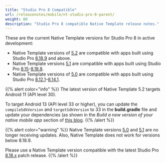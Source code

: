 ```yaml
---
title: "Studio Pro 8 Compatible"
url: /releasenotes/mobile/nt-studio-pro-8-parent/
weight: 80
description: "Studio Pro 8 compatible Native Template release notes."
---
```


These are the current Native Template versions for Studio Pro 8 in active development:

* Native Template versions of [5.2](/releasenotes/mobile/nt-5.2-rn/) are compatible with apps built using Studio Pro [8.18.9](/releasenotes/studio-pro/8.18/#8189) and above.
* Native Template versions [5.1](/releasenotes/mobile/nt-5.1-rn/) are compatible with apps built using Studio Pro [8.15](/releasenotes/studio-pro/8.15/)-[8.18.8](/releasenotes/studio-pro/8.18/#8188).
* Native Template versions of [5.0](/releasenotes/mobile/nt-5.0-rn/) are compatible with apps built using Studio Pro [8.12.1](/releasenotes/studio-pro/8.12/#8121)–[8.14.1](/releasenotes/studio-pro/8.14/). 

{{% alert color="info" %}}
The latest version of Native Template 5.2 targets Android 11 (API level 30). 

To target Android 13 (API level 33 or higher), you can update the `compileSdkVersion` and `targetSdkVersion` to 33 in the **build.gradle** file and update your dependencies (as shown in the *Build a new version of your native mobile app* section of [this blog](https://www.mendix.com/blog/update-needed-for-android-native-mobile-apps/). 
{{% /alert %}}

{{% alert color="warning" %}}
Native Template versions [5.0](/releasenotes/mobile/nt-5.0-rn/) and [5.1](/releasenotes/mobile/nt-5.1-rn/) are no longer receiving updates. Also, Native Template does not work for versions below 8.18.9. 

Please use a Native Template version compatible with the latest Studio Pro [8.18.x](/releasenotes/studio-pro/8.18/) patch release.
{{% /alert %}}
